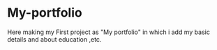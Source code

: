 # My-portfolio
Here making my First project as "My portfolio" in which i add my basic details and about education ,etc.
